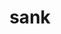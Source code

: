 ---
category: 4-letters
denotation: null
name: sank
reference_link: https://www.etymonline.com/word/sank
root_language: null
root_name: null
title: sank
type: free
word_sums:
- respelling: sank
  sum: 'Sank + '
---